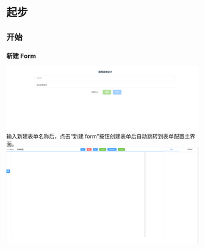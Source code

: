 # 起步

## 开始

### 新建 Form

![](../img/form/create_form.png)
输入新建表单名称后，点击“新建 form”按钮创建表单后自动跳转到表单配置主界面。
![](../img/form/form_main.png)
